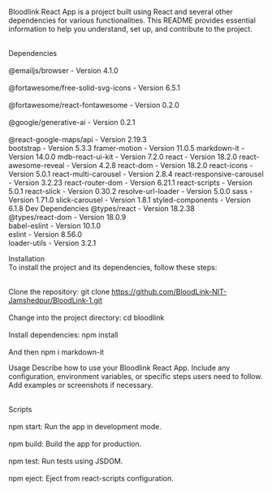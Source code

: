 
Bloodlink React App is a project built using React and several other dependencies for various functionalities. This README provides essential information to help you understand, set up, and contribute to the project.

<br>Dependencies</br>
<br>@emailjs/browser - Version 4.1.0 </br>
<br>@fortawesome/free-solid-svg-icons - Version 6.5.1</br>
<br>@fortawesome/react-fontawesome - Version 0.2.0</br>
<br>@google/generative-ai - Version 0.2.1</br>
<br>@react-google-maps/api - Version 2.19.3</br>
bootstrap - Version 5.3.3
framer-motion - Version 11.0.5
markdown-it - Version 14.0.0
mdb-react-ui-kit - Version 7.2.0
react - Version 18.2.0
react-awesome-reveal - Version 4.2.8
react-dom - Version 18.2.0
react-icons - Version 5.0.1
react-multi-carousel - Version 2.8.4
react-responsive-carousel - Version 3.2.23
react-router-dom - Version 6.21.1
react-scripts - Version 5.0.1
react-slick - Version 0.30.2
resolve-url-loader - Version 5.0.0
sass - Version 1.71.0
slick-carousel - Version 1.8.1
styled-components - Version 6.1.8
Dev Dependencies
@types/react - Version 18.2.38</br>
@types/react-dom - Version 18.0.9</br>
babel-eslint - Version 10.1.0</br>
eslint - Version 8.56.0</br>
loader-utils - Version 3.2.1</br>

Installation
<br>To install the project and its dependencies, follow these steps:</br>

<br>Clone the repository: git clone https://github.com/BloodLink-NIT-Jamshedpur/BloodLink-1.git</br>
<br>Change into the project directory: cd bloodlink</br>
<br>Install dependencies: npm install</br>
<br>And then npm i markdown-it</br>


Usage
Describe how to use your Bloodlink React App. Include any configuration, environment variables, or specific steps users need to follow. Add examples or screenshots if necessary.

<br>Scripts</br>
<br>npm start: Run the app in development mode.</br>
<br>npm build: Build the app for production.</br>
<br>npm test: Run tests using JSDOM.</br>
<br>npm eject: Eject from react-scripts configuration.</br>
